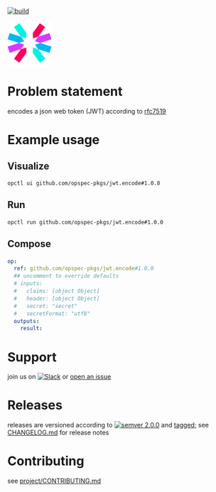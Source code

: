 [![build](https://github.com/opspec-pkgs/jwt.encode/actions/workflows/build.yml/badge.svg)](https://github.com/opspec-pkgs/jwt.encode/actions/workflows/build.yml)


<img src="icon.svg" alt="icon" height="100px">

# Problem statement

encodes a json web token (JWT) according to [rfc7519](https://tools.ietf.org/html/rfc7519)

# Example usage

## Visualize

```shell
opctl ui github.com/opspec-pkgs/jwt.encode#1.0.0
```

## Run

```
opctl run github.com/opspec-pkgs/jwt.encode#1.0.0
```

## Compose

```yaml
op:
  ref: github.com/opspec-pkgs/jwt.encode#1.0.0
  ## uncomment to override defaults
  # inputs:
  #   claims: [object Object]
  #   header: [object Object]
  #   secret: "secret"
  #   secretFormat: "utf8"
  outputs:
    result:
```

# Support

join us on
[![Slack](https://img.shields.io/badge/slack-opctl-E01563.svg)](https://join.slack.com/t/opctl/shared_invite/zt-51zodvjn-Ul_UXfkhqYLWZPQTvNPp5w)
or
[open an issue](https://github.com/opspec-pkgs/jwt.encode/issues)

# Releases

releases are versioned according to
[![semver 2.0.0](https://img.shields.io/badge/semver-2.0.0-brightgreen.svg)](http://semver.org/spec/v2.0.0.html)
and [tagged](https://git-scm.com/book/en/v2/Git-Basics-Tagging); see
[CHANGELOG.md](CHANGELOG.md) for release notes

# Contributing

see
[project/CONTRIBUTING.md](https://github.com/opspec-pkgs/project/blob/main/CONTRIBUTING.md)
